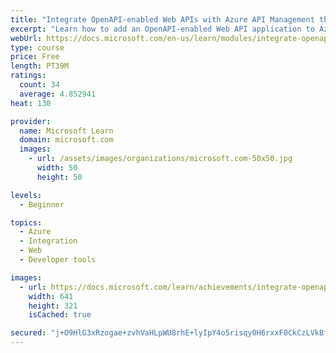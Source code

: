 ```yaml
---
title: "Integrate OpenAPI-enabled Web APIs with Azure API Management through Visual Studio"
excerpt: "Learn how to add an OpenAPI-enabled Web API application to Azure API Management through Visual Studio."
webUrl: https://docs.microsoft.com/en-us/learn/modules/integrate-openapi-enabled-web-api-with-apim-and-visual-studio/
type: course
price: Free
length: PT39M
ratings:
  count: 34
  average: 4.852941
heat: 130

provider:
  name: Microsoft Learn
  domain: microsoft.com
  images:
    - url: /assets/images/organizations/microsoft.com-50x50.jpg
      width: 50
      height: 50

levels:
  - Beginner

topics:
  - Azure
  - Integration
  - Web
  - Developer tools

images:
  - url: https://docs.microsoft.com/learn/achievements/integrate-openapi-enabled-web-api-with-apim-and-visual-studio-social.png
    width: 641
    height: 321
    isCached: true

secured: "j+O9HlG3xRzogae+zvhVaHLpWU8rhE+lyIpY4o5risqy0H6rxxF0CkCzLVkBfB22cPVljAedPQuoqq2dBrRvtPIkqVMUcCxZ0P8VYR5ttG56Ek6qH8Q2X9Lj8ScYnQukiFSp7tyc5Pw+GwWGWMkKVFhszbLW4eoRXAn+WolRH6ROlFvnXPrJZA5QH4DOXE0Oumc+njtE7NjK0kF+7tru8cjQznS8PNj/078KLuK0ftb5NlQFKMVLwdNl5pfMMQpHcMXNKIgbfKZ7tqzM4ZI1x1d4A5m4RgAoddUN2jXQOAO0VVcqL0wKt2mFN2TM9vObx/LQan6XpB6qB+l1ZJGa4gmkMK4HeOXor1um2/IkqZUqUlg67EqipFT/Iiv0S1oSR+sf2nF0KArg9N9S9FzQ9EhQMJDAUWX4uAw8jJmIlTc=;2KzQa00GjX1dUn8TrOKufg=="
---
```


